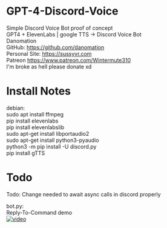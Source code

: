 # GPT-4-Discord-Voice  
Simple Discord Voice Bot proof of concept  
GPT4 + ElevenLabs | google TTS -> Discord Voice Bot  
Danomation  
    GitHub: https://github.com/danomation  
    Personal Site: https://sussyvr.com  
    Patreon https://www.patreon.com/Wintermute310  
    I'm broke as hell please donate xd  
  
# Install Notes
debian:  
    sudo apt install ffmpeg  
    pip install elevenlabs  
    pip install elevenlabslib  
    sudo apt-get install libportaudio2  
    sudo apt-get install python3-pyaudio  
    python3 -m pip install -U discord.py  
    pip install gTTS  
  
# Todo
Todo:
    Change needed to await async calls in discord properly

bot.py:  
    Reply-To-Command demo  
[![video](https://github.com/danomation/GPT-4-Discord-Voice/assets/17872783/1a5413ca-ab6d-418b-ab16-954bfa75457a)](https://github.com/danomation/GPT-4-Discord-Voice/assets/17872783/8f28c2fc-ff7d-411f-9bcc-96c91d953174)

